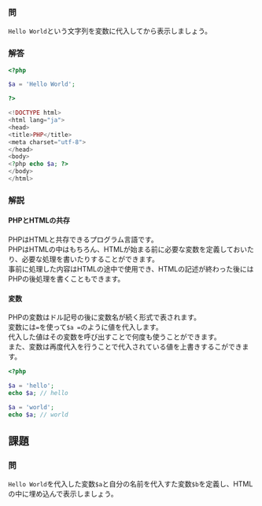 ### 問
`Hello World`という文字列を変数に代入してから表示しましょう。

### 解答
```php
<?php

$a = 'Hello World';

?>

<!DOCTYPE html>
<html lang="ja">
<head>
<title>PHP</title>
<meta charset="utf-8">
</head>
<body>
<?php echo $a; ?>
</body>
</html>

```

### 解説
#### PHPとHTMLの共存
PHPはHTMLと共存できるプログラム言語です。  
PHPはHTMLの中はもちろん、HTMLが始まる前に必要な変数を定義しておいたり、必要な処理を書いたりすることができます。  
事前に処理した内容はHTMLの途中で使用でき、HTMLの記述が終わった後にはPHPの後処理を書くこともできます。

#### 変数
PHPの変数はドル記号の後に変数名が続く形式で表されます。  
変数には`=`を使って`$a =`のように値を代入します。  
代入した値はその変数を呼び出すことで何度も使うことができます。  
また、変数は再度代入を行うことで代入されている値を上書きするこができます。

```php
<?php

$a = 'hello';
echo $a; // hello

$a = 'world';
echo $a; // world

```
## 課題
### 問
`Hello World`を代入した変数`$a`と自分の名前を代入すた変数`$b`を定義し、HTMLの中に埋め込んで表示しましょう。
